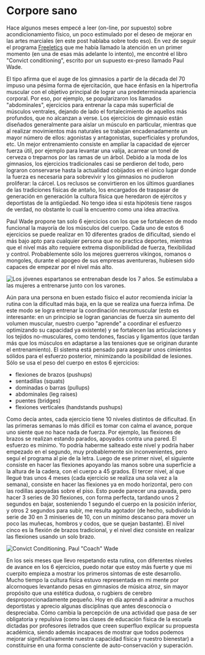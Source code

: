 # Corpore sano


Hace algunos meses empecé a leer (on-line, por supuesto) sobre acondicionamiento
físico, un poco estimulado por el deseo de mejorar en las artes marciales (en
este post hablaba sobre todo eso). En vez de seguir el programa
[Freeletics](https://www.freeletics.com/es/pages/fundamentals) que me había
llamado la atención en un primer momento (en una de esas más adelante lo
intento), me encontré el libro \"Convict conditioning\",
escrito por un supuesto ex-preso llamado Paul Wade. 

El tipo afirma que el auge de los gimnasios a partir de la década del 70 impuso
una pésima forma de ejercitación, que hace énfasis en la hipertrofia muscular
con el objetivo principal de lograr una predeterminada apariencia corporal. Por
eso, por ejemplo, se popularizaron los llamados \"abdominales\", ejercicios para
entrenar la capa más superficial de músculos ventrales, dejando de lado el
fortalecimiento de aquellos más profundos, que no alcanzan a verse. Los
ejercicios de gimnasio están diseñados generalmente para aislar un músculo en
particular, mientras que al realizar movimientos más naturales se trabajan
encadenadamente un mayor número de ellos: agonistas y antagonistas,
superficiales y profundos, etc. Un mejor entrenamiento consiste en ampliar la
capacidad de ejercer fuerza útil, por ejemplo para levantar una valija, acarrear
un tonel de cerveza o treparnos por las ramas de un árbol. Debido a la moda de
los gimnasios, los ejercicios tradicionales casi se perdieron del todo, pero
lograron conservarse hasta la actualidad cobijados en el único lugar donde la
fuerza es necesaria para sobrevivir y los gimnasios no pudieron proliferar: la
cárcel. Los reclusos se convirtieron en los últimos guardianes de las
tradiciones físicas de antaño, los encargados de traspasar de generación en
generación la cultura física que heredaron de ejércitos y deportistas de la
antigüedad. No tengo idea si esta hipótesis tiene rasgos de verdad, no obstante
lo cual la encuentro como una idea atractiva.

Paul Wade propone tan solo 6 ejercicios con los que se fortalecen de
modo funcional la mayoría de los músculos del cuerpo. Cada uno de estos
6 ejercicios se puede realizar en 10 diferentes grados de dificultad,
siendo el más bajo apto para cualquier persona que no practica deportes,
mientras que el nivel más alto requiere extrema disponibilidad de
fuerza, flexibilidad y control. Probablemente sólo los mejores guerreros
vikingos, romanos o mongoles, durante el apogeo de sus empresas
aventureras, hubiesen sido capaces de empezar por el nivel más alto.

![Los jóvenes espartanos se entrenaban desde los 7 años. Se estimulaba a las
mujeres a entrenarse junto con los
varones.](https://farm8.staticflickr.com/7464/15671032324_e656e857c4_b.jpg)

Aún para una persona en buen estado físico el autor recomienda iniciar
la rutina con la dificultad más baja, en la que se realiza una fuerza
ínfima. De este modo se logra entrenar la coordinación neuromuscular
(esto es interesante: en un principio se logran ganancias de fuerza sin
aumento del volumen muscular, nuestro cuerpo \"aprende\" a coordinar el
esfuerzo optimizando su capacidad ya existente) y se fortalecen las
articulaciones y los tejidos no-musculares, como tendones, fascias y
ligamentos (que tardan más que los músculos en adaptarse a las tensiones
que se originan durante el entrenamiento). El sistema está pensado para
asegurar unos cimientos sólidos para el esfuerzo posterior, minimizando
la posibilidad de lesiones. Sólo se usa el peso del cuerpo en estos 6
ejercicios:

-   flexiones de brazos (pushups)
-   sentadillas (squats)
-   dominadas o barras (pullups)
-   abdominales (leg raises)
-   puentes (bridges)
-   flexiones verticales (handstands pushups)

Como decía antes, cada ejercicio tiene 10 niveles distintos de
dificultad. En las primeras semanas lo más difícil es tomar con calma el
avance, porque uno siente que no hace nada de fuerza. Por ejemplo, las
flexiones de brazos se realizan estando parados, apoyados contra una
pared. El esfuerzo es mínimo. Yo podría haberme salteado este nivel y
podría haber empezado en el segundo, muy probablemente sin
inconvenientes, pero seguí el programa al pie de la letra. Luego de ese
primer nivel, el siguiente consiste en hacer las flexiones apoyando las
manos sobre una superficie a la altura de la cadera, con el cuerpo a 45
grados. El tercer nivel, al que llegué tras unos 4 meses (cada ejercicio
se realiza una sola vez a la semana), consiste en hacer las flexiones ya
en modo horizontal, pero con las rodillas apoyadas sobre el piso. Esto
puede parecer una pavada, pero hacer 3 series de 30 flexiones, con forma
perfecta, tardando unos 2 segundos en bajar, sosteniendo 1 segundo el
cuerpo en la posición inferior, y otros 2 segundos para subir, me
resulta agotador (de hecho, subdivido la serie de 30 en 3 miniseries de
10, con un mínimo descanso para mover un poco las muñecas, hombros y
codos, que se quejan bastante). El nivel cinco es la flexión de brazos
tradicional, y el nivel diez consiste en realizar las flexiones usando
un solo brazo.

![Convict Conditioning. Paul \"Coach\"
Wade](https://farm9.staticflickr.com/8618/15671293333_b43028d418_o.png)

En los seis meses que llevo respetando esta rutina, con diferentes
niveles de avance en los 6 ejercicios, puedo notar que estoy más fuerte
y que mi cuerpito empieza a mostrar los primeros síntomas de este
desarrollo. Mucho tiempo la cultura física estuvo representada en mi
mente por alcornoques levantando pesas en gimnasios de música atroz, sin
mayor propósito que una estética dudosa, o rugbiers de cerebro
desproporcionadamente pequeño. Hoy en día aprendí a admirar a muchos
deportistas y aprecio algunas disciplinas que antes desconocía o
despreciaba. Cómo cambia la percepción de una actividad que pasa de ser
obligatoria y repulsiva (como las clases de educación física de la
escuela dictadas por profesores iletrados que creen superfluo explicar
su propuesta académica, siendo además incapaces de mostrar que todos
podemos mejorar significativamente nuestra capacidad física y nuestro
bienestar) a constituirse en una forma consciente de auto-conservación y
superación.

